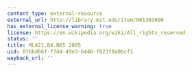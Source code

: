 ```yaml
---
content_type: external-resource
external_url: http://library.mit.edu/item/001303090
has_external_license_warning: true
license: https://en.wikipedia.org/wiki/All_rights_reserved
status: ''
title: ML421.B4.N65 2005
uid: 8f6bd66f-f7d4-49e3-b448-f823f8a0bcf1
wayback_url: ''
---
```


